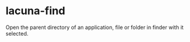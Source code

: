 # lacuna-find
Open the parent directory of an application, file or folder in finder with it selected.
